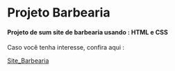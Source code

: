 # Projeto Barbearia
#### Projeto de sum site de barbearia usando : HTML e CSS
<p> Caso você tenha interesse, confira aqui : 
<p>

[Site_Barbearia](https://leandrogoulart.github.io/ProjetoBarbearia_Site/)
